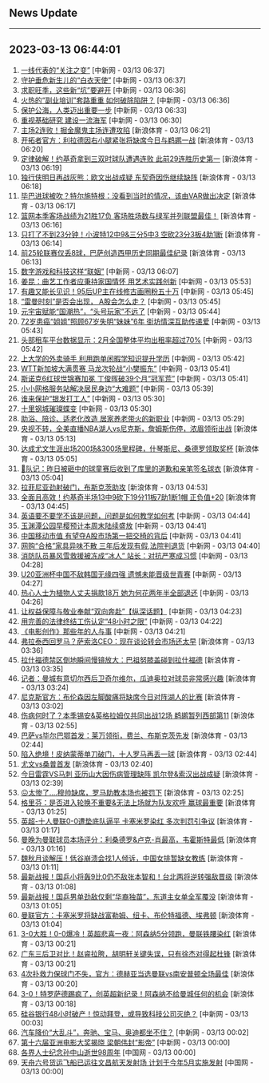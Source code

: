 ## News Update
---
2023-03-13 06:44:01
---
1. <a target="_blank" href="http://www.chinanews.com//gn/2023/03-13/9970313.shtml">一线代表的“关注之变”</a> [中新网 - 03/13 06:37]
2. <a target="_blank" href="http://www.chinanews.com//sh/2023/03-13/9970312.shtml">守护垂危新生儿的“白衣天使”</a> [中新网 - 03/13 06:37]
3. <a target="_blank" href="http://www.chinanews.com//sh/2023/03-13/9970311.shtml">求职旺季，这些新“坑”要避开</a> [中新网 - 03/13 06:36]
4. <a target="_blank" href="http://www.chinanews.com//sh/2023/03-13/9970309.shtml">火热的“副业培训”套路重重 如何破除陷阱？</a> [中新网 - 03/13 06:36]
5. <a target="_blank" href="http://www.chinanews.com//gn/2023/03-13/9970307.shtml">保护公海，人类迈出重要一步</a> [中新网 - 03/13 06:33]
6. <a target="_blank" href="http://www.chinanews.com//gn/2023/03-13/9970304.shtml">重视基础研究 建设一流海军</a> [中新网 - 03/13 06:30]
7. <a target="_blank" href="https://k.sina.cn/article_2018499075_784fda0302001m4ut.html?from=sports&subch=osport">主场2连败！掘金魔鬼主场连遭攻陷</a> [新浪体育 - 03/13 06:21]
8. <a target="_blank" href="https://k.sina.cn/article_2018499075_784fda0302001m4uv.html?from=sports&subch=osport">开拓者官方：利拉德因右小腿紧张将缺席今日与鹈鹕一战</a> [新浪体育 - 03/13 06:20]
9. <a target="_blank" href="https://k.sina.cn/article_2018499075_784fda0302001m4uw.html?from=sports&subch=osport">定律破解！约基奇拿到三双时球队遭遇连败 此前29连胜历史第一</a> [新浪体育 - 03/13 06:19]
10. <a target="_blank" href="https://k.sina.cn/article_2018499075_784fda0302001m4uu.html?from=sports&subch=osport">独行侠明日再战灰熊：欧文出战成疑 东契奇因伤继续缺阵</a> [新浪体育 - 03/13 06:18]
11. <a target="_blank" href="https://k.sina.cn/article_2018499075_784fda0302001m4us.html?from=sports&subch=osport">毕巴进球被吹？特尔施特根：没看到当时的情况，该由VAR做出决定</a> [新浪体育 - 03/13 06:17]
12. <a target="_blank" href="https://k.sina.cn/article_2018499075_784fda0302001m4ux.html?from=sports&subch=osport">篮网本季客场战绩为21胜17负 客场胜场数与绿军并列联盟最佳！</a> [新浪体育 - 03/13 06:16]
13. <a target="_blank" href="https://k.sina.cn/article_2018499075_784fda0302001m4uh.html?from=sports&subch=osport">只打了不到23分钟！小波特12中9&三分5中3 空砍23分3板4助1断</a> [新浪体育 - 03/13 06:14]
14. <a target="_blank" href="https://k.sina.cn/article_2018499075_784fda0302001m4un.html?from=sports&subch=osport">前25轮联赛仅丢8球，巴萨创造西甲历史同期最佳纪录</a> [新浪体育 - 03/13 06:13]
15. <a target="_blank" href="http://www.chinanews.com//gn/2023/03-13/9970303.shtml">数字游戏和科技这样“联姻”</a> [中新网 - 03/13 06:07]
16. <a target="_blank" href="http://www.chinanews.com//cul/2023/03-13/9970300.shtml">姜昆：曲艺工作者应秉持家国情怀 用艺术实践创新</a> [中新网 - 03/13 05:53]
17. <a target="_blank" href="http://www.chinanews.com//sh/2023/03-13/9970295.shtml">有趣又能长见识！95后UP主在线修古画圈粉五十万</a> [中新网 - 03/13 05:45]
18. <a target="_blank" href="http://www.chinanews.com//cj/2023/03-13/9970296.shtml">“雷曼时刻”是否会出现， A股会怎么走？</a> [中新网 - 03/13 05:45]
19. <a target="_blank" href="http://www.chinanews.com//cul/2023/03-13/9970294.shtml">元宇宙赋能“国潮热”，“头号玩家”不远了</a> [中新网 - 03/13 05:44]
20. <a target="_blank" href="http://www.chinanews.com//sh/2023/03-13/9970293.shtml">72岁患癌“姐姐”照顾67岁失明“妹妹”6年 街坊情深互助传递爱</a> [中新网 - 03/13 05:43]
21. <a target="_blank" href="http://www.chinanews.com//cj/2023/03-13/9970291.shtml">头部租车平台数据显示：2月全国整体平均出租率超过70%</a> [中新网 - 03/13 05:42]
22. <a target="_blank" href="http://www.chinanews.com//sh/2023/03-13/9970292.shtml">上大学的外卖骑手 利用跑单闲暇学知识提升学历</a> [中新网 - 03/13 05:42]
23. <a target="_blank" href="http://www.chinanews.com//ty/2023/03-13/9970290.shtml">WTT新加坡大满贯赛 马龙次轮战“小樊振东”</a> [中新网 - 03/13 05:41]
24. <a target="_blank" href="http://www.chinanews.com//ty/2023/03-13/9970289.shtml">斯诺克6红球世锦赛加冕 丁俊晖破39个月“冠军荒”</a> [中新网 - 03/13 05:41]
25. <a target="_blank" href="http://www.chinanews.com//sh/2023/03-13/9970287.shtml">小小网格服务站解决居民身边“大难题”</a> [中新网 - 03/13 05:39]
26. <a target="_blank" href="http://www.chinanews.com//sh/2023/03-13/9970285.shtml">谁来保护“银发打工人”</a> [中新网 - 03/13 05:30]
27. <a target="_blank" href="http://www.chinanews.com//sh/2023/03-13/9970286.shtml">十里钢城璀璨蝶变</a> [中新网 - 03/13 05:30]
28. <a target="_blank" href="http://www.chinanews.com//sh/2023/03-13/9970284.shtml">助浴、陪诊、适老化改造 居家养老带火的新职业</a> [中新网 - 03/13 05:29]
29. <a target="_blank" href="https://k.sina.cn/article_1685707867_6479dc5b00101a4yg.html?from=sports&subch=nba">央视不转，全美直播NBA湖人vs尼克斯，詹姆斯伤停，浓眉领衔出战</a> [新浪体育 - 03/13 05:13]
30. <a target="_blank" href="https://k.sina.cn/article_2018499075_784fda0302001m4tl.html?from=sports&subch=osport">达成尤文生涯出场200场&300场里程碑，什琴斯尼、桑德罗领取奖杯</a> [新浪体育 - 03/13 05:05]
31. <a target="_blank" href="https://k.sina.cn/article_2018499075_784fda0302001m4ti.html?from=sports&subch=osport">👀队记：昨日被砸中的球童赛后收到了库里的道歉和亲笔签名球衣</a> [新浪体育 - 03/13 05:04]
32. <a target="_blank" href="https://k.sina.cn/article_2018499075_784fda0302001m4th.html?from=sports&subch=osport">拉菲尼亚劲射破门，布斯克茨助攻</a> [新浪体育 - 03/13 04:53]
33. <a target="_blank" href="https://k.sina.cn/article_2018499075_784fda0302001m4tg.html?from=sports&subch=osport">全面且高效！约基奇半场13中9砍下19分11板7助1断1帽 正负值+20</a> [新浪体育 - 03/13 04:45]
34. <a target="_blank" href="http://www.chinanews.com//sh/2023/03-13/9970283.shtml">英语要不要学不该是问题，问题是如何教学如何考</a> [中新网 - 03/13 04:44]
35. <a target="_blank" href="http://www.chinanews.com//sh/2023/03-13/9970280.shtml">玉渊潭公园早樱预计本周末陆续盛放</a> [中新网 - 03/13 04:41]
36. <a target="_blank" href="http://www.chinanews.com//cj/2023/03-13/9970279.shtml">中国移动市值 有望夺A股市场第一把交椅的背后</a> [中新网 - 03/13 04:41]
37. <a target="_blank" href="http://www.chinanews.com//sh/2023/03-13/9970278.shtml">网购“合格”家具异味不散 三年后发现有假,法院判退货</a> [中新网 - 03/13 04:40]
38. <a target="_blank" href="http://www.chinanews.com//sh/2023/03-13/9970275.shtml">消防队员暴风雪救援被冻成“冰人” 站长：对抗严寒成习惯</a> [中新网 - 03/13 04:28]
39. <a target="_blank" href="http://www.chinanews.com//ty/2023/03-13/9970274.shtml">U20亚洲杯中国不敌韩国无缘四强 遗憾未能晋级世青赛</a> [中新网 - 03/13 04:27]
40. <a target="_blank" href="http://www.chinanews.com//sh/2023/03-13/9970273.shtml">热心人士为植物人丈夫捐款18万 她为何花两年半全部退还</a> [中新网 - 03/13 04:26]
41. <a target="_blank" href="http://www.chinanews.com//sh/2023/03-13/9970272.shtml">让权益保障与敬业奉献“双向奔赴”【纵深话题】</a> [中新网 - 03/13 04:23]
42. <a target="_blank" href="http://www.chinanews.com//sh/2023/03-13/9970271.shtml">用完善的法律终结工伤认定“48小时之限”</a> [中新网 - 03/13 04:22]
43. <a target="_blank" href="http://www.chinanews.com//cul/2023/03-13/9970270.shtml">《电影创作》那些年的人与事</a> [中新网 - 03/13 04:21]
44. <a target="_blank" href="https://k.sina.cn/article_2018499075_784fda0302001m4t4.html?from=sports&subch=osport">弗拉泰西回罗马？萨索洛CEO：现在谈论转会市场还太早</a> [新浪体育 - 03/13 03:36]
45. <a target="_blank" href="https://k.sina.cn/article_2018499075_784fda0302001m4t3.html?from=sports&subch=osport">拉什福德禁区倒地瞬间慢镜放大：巴祖努膝盖碰到拉什福德</a> [新浪体育 - 03/13 03:35]
46. <a target="_blank" href="https://k.sina.cn/article_2018499075_784fda0302001m4sz.html?from=sports&subch=osport">记者：曼城有意切尔西后卫奇尔维尔，瓜迪奥拉对球员非常感兴趣</a> [新浪体育 - 03/13 03:24]
47. <a target="_blank" href="https://k.sina.cn/article_2018499075_784fda0302001m4st.html?from=sports&subch=osport">尼克斯官方：布伦森因左脚酸痛将缺席今日对阵湖人的比赛</a> [新浪体育 - 03/13 03:02]
48. <a target="_blank" href="https://k.sina.cn/article_2018499075_784fda0302001m4sq.html?from=sports&subch=osport">伤病何时了？本季锡安&英格拉姆仅共同出战12场 鹈鹕暂列西部第11</a> [新浪体育 - 03/13 02:55]
49. <a target="_blank" href="https://k.sina.cn/article_2018499075_784fda0302001m4sn.html?from=sports&subch=osport">巴萨vs毕尔巴鄂首发：莱万领衔，费兰、布斯克茨先发</a> [新浪体育 - 03/13 02:44]
50. <a target="_blank" href="https://k.sina.cn/article_2018499075_784fda0302001m4so.html?from=sports&subch=osport">陷入绝境！皮纳蒙蒂单刀破门，十人罗马再丢一球</a> [新浪体育 - 03/13 02:44]
51. <a target="_blank" href="https://k.sina.cn/article_2018499075_784fda0302001m4sl.html?from=sports&subch=osport">尤文vs桑普首发</a> [新浪体育 - 03/13 02:40]
52. <a target="_blank" href="https://k.sina.cn/article_2018499075_784fda0302001m4sm.html?from=sports&subch=osport">今日雷霆VS马刺 亚历山大因伤病管理缺阵 凯尔登&索汉出战成疑</a> [新浪体育 - 03/13 02:39]
53. <a target="_blank" href="https://k.sina.cn/article_2018499075_784fda0302001m4si.html?from=sports&subch=osport">😖太惨了....穆帅缺席，罗马助教本场也被罚下</a> [新浪体育 - 03/13 02:25]
54. <a target="_blank" href="https://k.sina.cn/article_2018499075_784fda0302001m4s4.html?from=sports&subch=osport">格里芬：是否进入轮换不重要&无法上场就为队友欢呼 赢球最重要</a> [新浪体育 - 03/13 01:25]
55. <a target="_blank" href="https://k.sina.cn/article_6507359464_183de6ce8020015oax.html?from=sports&subch=osport">英超-十人曼联0-0遭垫底队逼平 卡塞米罗染红 多次判罚引争议</a> [新浪体育 - 03/13 01:17]
56. <a target="_blank" href="https://k.sina.cn/article_2018499075_784fda0302001m4s1.html?from=sports&subch=osport">曼晚为曼联球员本场评分：利桑德罗&卢克-肖最高，韦霍斯特最低</a> [新浪体育 - 03/13 01:16]
57. <a target="_blank" href="https://k.sina.cn/article_3181157500_bd9c9c7c00101mx0f.html?from=sports&subch=vollyball">魏秋月谈解压！低谷崩溃会找1人倾诉，中国女排暂缺女教练</a> [新浪体育 - 03/13 01:11]
58. <a target="_blank" href="https://k.sina.cn/article_3181157500_bd9c9c7c02701mx0e.html?from=sports&subch=osport">最新战报！国乒小将轰9比0仍不敌张本智和！台北两将逆转强敌晋级</a> [新浪体育 - 03/13 01:08]
59. <a target="_blank" href="https://k.sina.cn/article_3181157500_bd9c9c7c00101mx08.html?from=sports&subch=pingpang">最新战报！国乒男单劲敌仅剩“华裔独苗”，东道主女单全军覆没</a> [新浪体育 - 03/13 01:05]
60. <a target="_blank" href="https://k.sina.cn/article_2018499075_784fda0302001m4rx.html?from=sports&subch=osport">曼联官方：卡塞米罗将缺战富勒姆、纽卡、布伦特福德、埃弗顿</a> [新浪体育 - 03/13 01:04]
61. <a target="_blank" href="https://k.sina.cn/article_2834321443_a8f0502300100yd7x.html?from=sports&subch=global">3-0大胜！0-0爆冷！英超悲喜一夜：阿森纳5分领跑，曼联铁腰染红</a> [新浪体育 - 03/13 00:21]
62. <a target="_blank" href="https://k.sina.cn/article_6343937101_17a20cc4d027013ef1.html?from=sports&subch=osport">广东三后卫对比！赵睿拉胯，胡明轩关键失误，只有徐杰对得起杜锋</a> [新浪体育 - 03/13 00:21]
63. <a target="_blank" href="https://k.sina.cn/article_2018499075_784fda0302001m4ra.html?from=sports&subch=osport">4次扑救力保球门不失，官方：德赫亚当选曼联vs南安普顿全场最佳</a> [新浪体育 - 03/13 00:20]
64. <a target="_blank" href="https://k.sina.cn/article_1436416680_559dfaa800101658n.html?from=sports&subch=global">3-0！特罗萨德踢疯了，创英超新纪录！阿森纳不给曼城任何的机会</a> [新浪体育 - 03/13 00:18]
65. <a target="_blank" href="http://www.chinanews.com//cj/2023/03-13/9970263.shtml">硅谷银行48小时破产！惊动拜登，或导致科技公司灭绝？</a> [中新网 - 03/13 00:03]
66. <a target="_blank" href="http://www.chinanews.com//cj/2023/03-13/9970262.shtml">汽车降价“大乱斗”，奔驰、宝马、奥迪都坐不住？</a> [中新网 - 03/13 00:02]
67. <a target="_blank" href="http://www.chinanews.com//dwq/2023/03-13/9970258.shtml">第十六届亚洲电影大奖揭晓 梁朝伟封“影帝”</a> [中新网 - 03/13 00:00]
68. <a target="_blank" href="http://news.china.com.cn/2023-03/13/content_85163274.htm">各界人士纪念孙中山逝世98周年</a> [中国网 - 03/13 00:00]
69. <a target="_blank" href="http://news.china.com.cn/2023-03/13/content_85163202.htm">天舟六号货运飞船已运往文昌航天发射场 计划于今年5月实施发射</a> [中国网 - 03/13 00:00]

